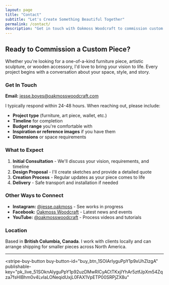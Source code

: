 ```yaml
---
layout: page
title: "Contact"
subtitle: "Let's Create Something Beautiful Together"
permalink: /contact/
description: "Get in touch with Oakmoss Woodcraft to commission custom furniture, inquire about art pieces, or learn about upcoming events."
---
```


## Ready to Commission a Custom Piece?

Whether you're looking for a one-of-a-kind furniture piece, artistic sculpture, or wooden accessory, I'd love to bring your vision to life. Every project begins with a conversation about your space, style, and story.

### Get In Touch

**Email:** [jesse.boyes@oakmosswoodcraft.com](mailto:jesse.boyes@oakmosswoodcraft.com)

I typically respond within 24-48 hours. When reaching out, please include:

- **Project type** (furniture, art piece, wallet, etc.)
- **Timeline** for completion
- **Budget range** you're comfortable with
- **Inspiration or reference images** if you have them
- **Dimensions** or space requirements

### What to Expect

1. **Initial Consultation** - We'll discuss your vision, requirements, and timeline
2. **Design Proposal** - I'll create sketches and provide a detailed quote
3. **Creation Process** - Regular updates as your piece comes to life
4. **Delivery** - Safe transport and installation if needed

### Other Ways to Connect

- **Instagram:** [@jesse.oakmoss](https://www.instagram.com/jesse.oakmoss/) - See works in progress
- **Facebook:** [Oakmoss Woodcraft](https://www.facebook.com/oakmosswoodcraft) - Latest news and events
- **YouTube:** [@oakmosswoodcraft](https://www.youtube.com/@oakmosswoodcraft) - Process videos and tutorials

### Location

Based in **British Columbia, Canada**. I work with clients locally and can arrange shipping for smaller pieces across North America.

---

<script async
  src="https://js.stripe.com/v3/buy-button.js">
</script>

<stripe-buy-button
  buy-button-id="buy_btn_1SOlArIyguPpY1p9xUhZIzgA"
  publishable-key="pk_live_51SOknAIyguPpY1p92uzDMwRlCyACtTKxjIYhAr5ztfJpXm54Zqza7fsHIBhm0v4LvIaLONeqidUxjL0FAX1VpETP00SRPjZX8u"
>
</stripe-buy-button>

